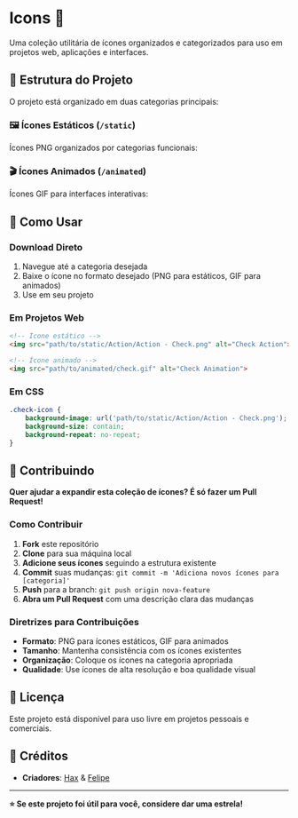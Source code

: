 # Icons 🎨

Uma coleção utilitária de ícones organizados e categorizados para uso em projetos web, aplicações e interfaces.

## 📁 Estrutura do Projeto

O projeto está organizado em duas categorias principais:

### 🖼️ Ícones Estáticos (`/static`)
Ícones PNG organizados por categorias funcionais:



### 🎬 Ícones Animados (`/animated`)
Ícones GIF para interfaces interativas:



## 🚀 Como Usar

### Download Direto
1. Navegue até a categoria desejada
2. Baixe o ícone no formato desejado (PNG para estáticos, GIF para animados)
3. Use em seu projeto

### Em Projetos Web
```html
<!-- Ícone estático -->
<img src="path/to/static/Action/Action - Check.png" alt="Check Action">

<!-- Ícone animado -->
<img src="path/to/animated/check.gif" alt="Check Animation">
```

### Em CSS
```css
.check-icon {
    background-image: url('path/to/static/Action/Action - Check.png');
    background-size: contain;
    background-repeat: no-repeat;
}
```

## 🤝 Contribuindo

**Quer ajudar a expandir esta coleção de ícones? É só fazer um Pull Request!**

### Como Contribuir

1. **Fork** este repositório
2. **Clone** para sua máquina local
3. **Adicione seus ícones** seguindo a estrutura existente
4. **Commit** suas mudanças: `git commit -m 'Adiciona novos ícones para [categoria]'`
5. **Push** para a branch: `git push origin nova-feature`
6. **Abra um Pull Request** com uma descrição clara das mudanças

### Diretrizes para Contribuições

- **Formato**: PNG para ícones estáticos, GIF para animados
- **Tamanho**: Mantenha consistência com os ícones existentes
- **Organização**: Coloque os ícones na categoria apropriada
- **Qualidade**: Use ícones de alta resolução e boa qualidade visual


## 📝 Licença

Este projeto está disponível para uso livre em projetos pessoais e comerciais.

## 🙏 Créditos

- **Criadores**: [Hax](https://github.com/6hax) & [Felipe](https://github.com/FelipeSilva72)

---

**⭐ Se este projeto foi útil para você, considere dar uma estrela!**



